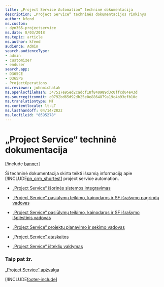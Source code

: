 ```yaml
---
title: „Project Service Automation“ techninė dokumentacija
description: „Project Service“ techninės dokumentacijos rinkinys
author: kfend
ms.custom:
- dyn365-projectservice
ms.date: 8/03/2018
ms.topic: article
ms.author: kfend
audience: Admin
search.audienceType:
- admin
- customizer
- enduser
search.app:
- D365CE
- D365PS
- ProjectOperations
ms.reviewer: johnmichalak
ms.openlocfilehash: 347517e95ed2cadcf18f840989d3c0ffcd04e43d
ms.sourcegitcommit: c0792bd65d92db25e0e8864879a19c4b93efb10c
ms.translationtype: MT
ms.contentlocale: lt-LT
ms.lasthandoff: 04/14/2022
ms.locfileid: "8595278"
---
```

# <a name="white-papers-for-project-service"></a>„Project Service“ techninė dokumentacija

[!include [banner](../includes/psa-now-project-operations.md)]

Ši techninė dokumentacija skirta teikti išsamią informaciją apie [!INCLUDE[pn_crm_shortest](../includes/pn-crm-shortest.md)] project service automation.

-   [„Project Service“ išorinės sistemos integravimas](https://go.microsoft.com/fwlink/?LinkId=825445)

-   [„Project Service“ pasiūlymų teikimo, kainodaros ir SF išrašymo pagrindų vadovas](https://go.microsoft.com/fwlink/?LinkId=825241)

-   [„Project Service“ pasiūlymų teikimo, kainodaros ir SF išrašymo išplėstinis vadovas](https://go.microsoft.com/fwlink/?LinkId=825242)

-   [„Project Service“ projektų planavimo ir sekimo vadovas](https://go.microsoft.com/fwlink/?LinkId=825243)

-   [„Project Service“ ataskaitos](https://go.microsoft.com/fwlink/?LinkId=825446)

-   [„Project Service“ išteklių valdymas](https://go.microsoft.com/fwlink/?LinkId=825244)

### <a name="see-also"></a>Taip pat žr.
 [„Project Service“ apžvalga](../psa/overview.md)


[!INCLUDE[footer-include](../includes/footer-banner.md)]
